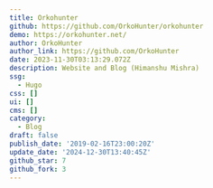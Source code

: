 ```yaml
---
title: Orkohunter
github: https://github.com/OrkoHunter/orkohunter
demo: https://orkohunter.net/
author: OrkoHunter
author_link: https://github.com/OrkoHunter
date: 2023-11-30T03:13:29.072Z
description: Website and Blog (Himanshu Mishra)
ssg:
  - Hugo
css: []
ui: []
cms: []
category:
  - Blog
draft: false
publish_date: '2019-02-16T23:00:20Z'
update_date: '2024-12-30T13:40:45Z'
github_star: 7
github_fork: 3
---
```

